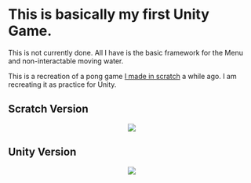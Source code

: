 # This is basically my first Unity Game.
This is not currently done. All I have is the basic framework for the Menu and non-interactable moving water.

This is a recreation of a pong game [I made in scratch](https://scratch.mit.edu/projects/1012057446) a while ago. I am recreating it as practice for Unity.

## Scratch Version
<p align="center">
  <img src="https://github.com/user-attachments/assets/ca7b8008-3a2b-4b77-b758-e2bc3b34013c"></img>
</p>

## Unity Version
<p align="center">
  <img src="https://github.com/user-attachments/assets/5cf8d184-9b00-4436-9e20-75278cbbd2c1"></img>
</p>
